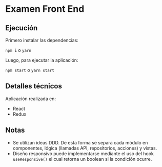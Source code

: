 # Examen Front End

## Ejecución

Primero instalar las dependencias:

`npm i` o `yarn`

Luego, para ejecutar la aplicación:

`npm start` o `yarn start`

## Detalles técnicos

Aplicación realizada en:

- React
- Redux

## Notas

- Se utilizan ideas DDD. De esta forma se separa cada módulo en componentes, lógica (llamadas API, repositorios, acciones) y vistas.
- Diseño responsivo puede implementarse mediante el uso del hook `useResponsive()` el cual retorna un boolean si la condición ocurre.
